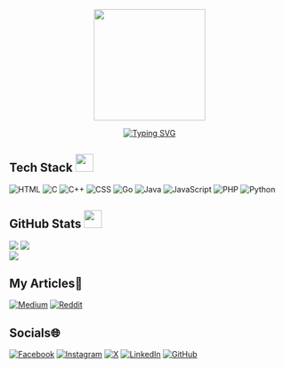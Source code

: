<div id="header" align=center>
  <img src="https://media2.giphy.com/media/WIQ0N0OUvei1OW1h9Z/giphy.gif?cid=6c09b952ewv9zsffgvxxttp7ixeh693hrm7leb3v0dytmrro&ep=v1_internal_gif_by_id&rid=giphy.gif&ct=s" width="200"/>

[![Typing SVG](https://readme-typing-svg.herokuapp.com?font=jost&pause=1000&color=37F71F&center=true&vCenter=true&width=435&lines=Hey+there!+I'm+Afriza;I'm+a+programmer;and+I'm+also+learning+about;networking+and+cybersecurity)](https://git.io/typing-svg)
</div>

##  Tech Stack <img src="https://media2.giphy.com/media/QssGEmpkyEOhBCb7e1/giphy.gif?cid=ecf05e47a0n3gi1bfqntqmob8g9aid1oyj2wr3ds3mg700bl&rid=giphy.gif" width=32px>
![HTML](https://img.shields.io/badge/HTML-%23E34F26.svg?logo=html5&logoColor=white)
![C](https://img.shields.io/badge/C-00599C?logo=c&logoColor=white)
![C++](https://img.shields.io/badge/C++-%2300599C.svg?logo=c%2B%2B&logoColor=white)
![CSS](https://img.shields.io/badge/CSS-1572B6?logo=css3&logoColor=fff)
![Go](https://img.shields.io/badge/Go-%2300ADD8.svg?&logo=go&logoColor=white)
![Java](https://img.shields.io/badge/Java-%23ED8B00.svg?logo=openjdk&logoColor=white)
![JavaScript](https://img.shields.io/badge/JavaScript-F7DF1E?logo=javascript&logoColor=000)
![PHP](https://img.shields.io/badge/php-%23777BB4.svg?&logo=php&logoColor=white)
![Python](https://img.shields.io/badge/Python-3776AB?logo=python&logoColor=fff)

## GitHub Stats <img src="https://media2.giphy.com/media/hZE5xoaM0Oxw4xiqH7/giphy.gif?cid=6c09b952yym2doqty2udkshd5vsavhvngoz4cpiq4se4dp5a&ep=v1_internal_gif_by_id&rid=giphy.gif&ct=g" width=32px> 
![](https://github-readme-stats.vercel.app/api?username=Afriza90&theme=gotham&show_icons=true)
![](https://github-readme-streak-stats.herokuapp.com/?user=Afriza90&theme=gotham&hide_border=false)<br/>
![](https://github-readme-stats.vercel.app/api/top-langs/?username=Afriza90&theme=gotham&hide_border=false&include_all_commits=true&count_private=true&layout=compact)

## My Articles📜
[![Medium](https://img.shields.io/badge/Medium-black?logo=medium&logoColor=white)](https://medium.com/@aoihina90)
[![Reddit](https://img.shields.io/badge/Reddit-FF4500?logo=reddit&logoColor=white)](https://www.reddit.com/user/No-Can6596/)

## Socials🌐
[![Facebook](https://img.shields.io/badge/Facebook-%231877F2.svg?logo=Facebook&logoColor=white)](https://facebook.com/)
[![Instagram](https://img.shields.io/badge/Instagram-%23E4405F.svg?logo=Instagram&logoColor=white)](https://instagram.com/https://www.instagram.com/afzadln/)
[![X](https://img.shields.io/badge/X-%23000000.svg?logo=X&logoColor=white)](https://x.com/Aruna485)
[![LinkedIn](https://img.shields.io/badge/LinkedIn-%230077B5.svg?logo=linkedin&logoColor=white)](https://linkedin.com/in/)
[![GitHub](https://img.shields.io/badge/GitHub-%23121011.svg?logo=github&logoColor=white)](https://github.com/Afriza90)
